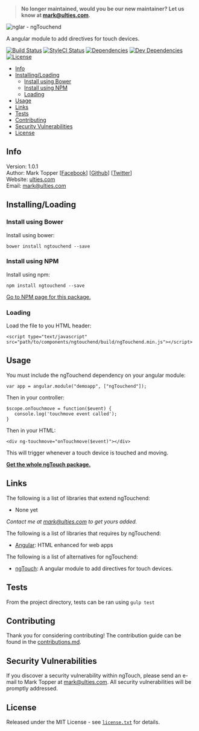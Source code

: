 > __No longer maintained, would you be our new maintainer? Let us know at [mark@ulties.com](mailto:mark@ulties.com).__

![nglar - ngTouchend](https://raw.githubusercontent.com/nglar/ngTouchend/master/resources/logo.png)

A angular module to add directives for touch devices.

[![Build Status](https://travis-ci.org/nglar/ngTouchend.svg?branch=master)](https://travis-ci.org/nglar/ngTouchend)
[![StyleCI Status](https://styleci.io/repos/30239459/shield?style=flat)](https://styleci.io/repos/30239459)
[![Dependencies](https://img.shields.io/david/nglar/ngTouchend.svg)](https://github.com/nglar/ngTouchend)
[![Dev Dependencies](https://img.shields.io/david/dev/nglar/ngTouchend.svg)](https://github.com/nglar/ngTouchend)
[![License](https://img.shields.io/bower/l/ngtouchend.svg)](https://github.com/nglar/ngTouchend)

* [Info](#info)
* [Installing/Loading](#installingloading)
    * [Install using Bower](#install-using-bower)
    * [Install using NPM](#install-using-npm)
    * [Loading](#loading)
* [Usage](#usage)
* [Links](#links)
* [Tests](#tests)
* [Contributing](#contributing)
* [Security Vulnerabilities](#security-vulnerabilities)
* [License](#license)

## Info

Version: 1.0.1    
Author: Mark Topper [[Facebook](https://facebook.com/marktopper)] [[Github](https://github.com/marktopper)] [[Twitter](https://twitter.com/webman.io)]    
Website: [ulties.com](https://ulties.com)    
Email: [mark@ulties.com](mailto:mark@ulties.com)

## Installing/Loading

### Install using Bower

Install using bower:
```
bower install ngtouchend --save
```

### Install using NPM

Install using npm:
```
npm install ngtouchend --save
```

[Go to NPM page for this package.](https://www.npmjs.com/package/ngtouchend)

### Loading

Load the file to you HTML header:
```
<script type="text/javascript" src="path/to/components/ngtouchend/build/ngTouchend.min.js"></script>
```

## Usage

You must include the ngTouchend dependency on your angular module:
````
var app = angular.module("demoapp", ["ngTouchend"]);
````

Then in your controller:

```
$scope.onTouchmove = function($event) {
   console.log('touchmove event called');
}
```

Then in your HTML:
```
<div ng-touchmove="onTouchmove($event)"></div>
```

This will trigger whenever a touch device is touched and moving.

[__Get the whole ngTouch package.__](https://github.com/nglar/ngTouch)

## Links

The following is a list of libraries that extend ngTouchend:

 * None yet

*Contact me at [mark@ulties.com](mailto:mark@ulties.com) to get yours added.*

The following is a list of libraries that requires by ngTouchend:

 * [Angular](https://github.com/angular/angular.js):
HTML enhanced for web apps

The following is a list of alternatives for ngTouchend:
* [ngTouch](https://github.com/nglar/ngTouch):
A angular module to add directives for touch devices.

## Tests

From the project directory, tests can be ran using `gulp test`

## Contributing

Thank you for considering contributing! The contribution guide can be found in the [contributions.md](https://github.com/nglar/ngTouchend/blob/master/contributions.md).

## Security Vulnerabilities

If you discover a security vulnerability within ngTouch, please send an e-mail to Mark Topper at [mark@ulties.com](mailto:mark@ulties.com). All security vulnerabilities will be promptly addressed.

## License

Released under the MIT License - see [`license.txt`](https://github.com/nglar/ngTouchend/blob/master/license) for details.
